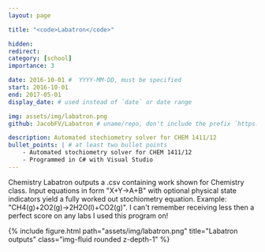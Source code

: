 ```yaml
---
layout: page

title: "<code>Labatron</code>"

hidden:
redirect:
category: [school]
importance: 3

date: 2016-10-01 #  YYYY-MM-DD, must be specified
start: 2016-10-01
end: 2017-05-01
display_date: # used instead of `date` or date range

img: assets/img/labatron.png
github: JacobFV/Labatron # uname/repo, don't include the prefix `https://github.com/`

description: Automated stochiometry solver for CHEM 1411/12
bullet_points: | # at least two bullet points
    - Automated stochiometry solver for CHEM 1411/12
    - Programmed in C# with Visual Studio
---
```


Chemistry Labatron outputs a .csv containing work shown for Chemistry class. Input equations in form "X+Y->A+B" with optional physical state indicators yield a fully worked out stochiometry equation. Example: "CH4(g)+2O2(g)->2H2O(l)+CO2(g)". I can't remember receiving less then a perfect score on any labs I used this program on!

{% include figure.html path="assets/img/labatron.png" title="Labatron outputs" class="img-fluid rounded z-depth-1" %}
